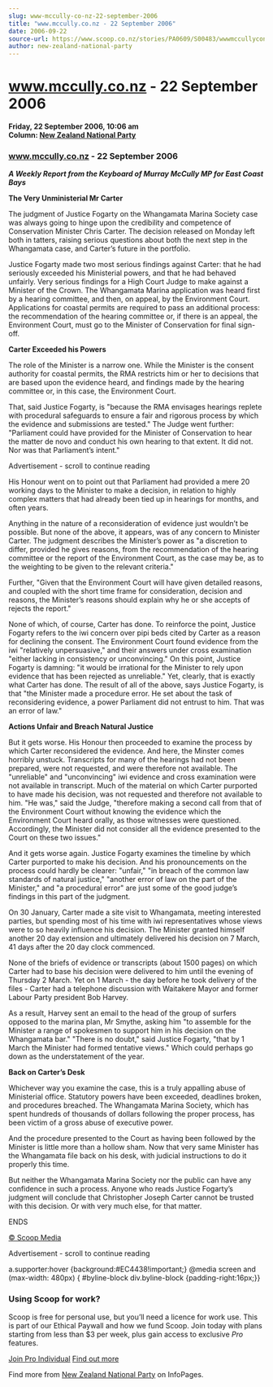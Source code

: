 ```yaml
---
slug: www-mccully-co-nz-22-september-2006
title: "www.mccully.co.nz - 22 September 2006"
date: 2006-09-22
source-url: https://www.scoop.co.nz/stories/PA0609/S00483/wwwmccullyconz-22-september-2006.htm
author: new-zealand-national-party
---
```

www.mccully.co.nz - 22 September 2006
=====================================

**Friday, 22 September 2006, 10:06 am**  
**Column: [New Zealand National Party](https://info.scoop.co.nz/New_Zealand_National_Party)**

### www.mccully.co.nz - 22 September 2006

**_A Weekly Report from the Keyboard of Murray McCully MP for East Coast Bays_**

**The Very Unministerial Mr Carter**

The judgment of Justice Fogarty on the Whangamata Marina Society case was always going to hinge upon the credibility and competence of Conservation Minister Chris Carter. The decision released on Monday left both in tatters, raising serious questions about both the next step in the Whangamata case, and Carter’s future in the portfolio.

Justice Fogarty made two most serious findings against Carter: that he had seriously exceeded his Ministerial powers, and that he had behaved unfairly. Very serious findings for a High Court Judge to make against a Minister of the Crown. The Whangamata Marina application was heard first by a hearing committee, and then, on appeal, by the Environment Court. Applications for coastal permits are required to pass an additional process: the recommendation of the hearing committee or, if there is an appeal, the Environment Court, must go to the Minister of Conservation for final sign-off.

**Carter Exceeded his Powers**

The role of the Minister is a narrow one. While the Minister is the consent authority for coastal permits, the RMA restricts him or her to decisions that are based upon the evidence heard, and findings made by the hearing committee or, in this case, the Environment Court.

That, said Justice Fogarty, is \"because the RMA envisages hearings replete with procedural safeguards to ensure a fair and rigorous process by which the evidence and submissions are tested." The Judge went further: "Parliament could have provided for the Minister of Conservation to hear the matter de novo and conduct his own hearing to that extent. It did not. Nor was that Parliament’s intent."

Advertisement - scroll to continue reading





His Honour went on to point out that Parliament had provided a mere 20 working days to the Minister to make a decision, in relation to highly complex matters that had already been tied up in hearings for months, and often years.

Anything in the nature of a reconsideration of evidence just wouldn’t be possible. But none of the above, it appears, was of any concern to Minister Carter. The judgment describes the Minister’s power as "a discretion to differ, provided he gives reasons, from the recommendation of the hearing committee or the report of the Environment Court, as the case may be, as to the weighting to be given to the relevant criteria."

Further, "Given that the Environment Court will have given detailed reasons, and coupled with the short time frame for consideration, decision and reasons, the Minister’s reasons should explain why he or she accepts of rejects the report."

None of which, of course, Carter has done. To reinforce the point, Justice Fogarty refers to the iwi concern over pipi beds cited by Carter as a reason for declining the consent. The Environment Court found evidence from the iwi "relatively unpersuasive," and their answers under cross examination "either lacking in consistency or unconvincing." On this point, Justice Fogarty is damning: "it would be irrational for the Minister to rely upon evidence that has been rejected as unreliable." Yet, clearly, that is exactly what Carter has done. The result of all of the above, says Justice Fogarty, is that "the Minister made a procedure error. He set about the task of reconsidering evidence, a power Parliament did not entrust to him. That was an error of law."

**Actions Unfair and Breach Natural Justice**

But it gets worse. His Honour then proceeded to examine the process by which Carter reconsidered the evidence. And here, the Minster comes horribly unstuck. Transcripts for many of the hearings had not been prepared, were not requested, and were therefore not available. The "unreliable" and "unconvincing" iwi evidence and cross examination were not available in transcript. Much of the material on which Carter purported to have made his decision, was not requested and therefore not available to him. "He was," said the Judge, "therefore making a second call from that of the Environment Court without knowing the evidence which the Environment Court heard orally, as those witnesses were questioned. Accordingly, the Minister did not consider all the evidence presented to the Court on these two issues."

And it gets worse again. Justice Fogarty examines the timeline by which Carter purported to make his decision. And his pronouncements on the process could hardly be clearer: "unfair," "in breach of the common law standards of natural justice," "another error of law on the part of the Minister," and "a procedural error" are just some of the good judge’s findings in this part of the judgment.

On 30 January, Carter made a site visit to Whangamata, meeting interested parties, but spending most of his time with iwi representatives whose views were to so heavily influence his decision. The Minister granted himself another 20 day extension and ultimately delivered his decision on 7 March, 41 days after the 20 day clock commenced.

None of the briefs of evidence or transcripts (about 1500 pages) on which Carter had to base his decision were delivered to him until the evening of Thursday 2 March. Yet on 1 March - the day before he took delivery of the files - Carter had a telephone discussion with Waitakere Mayor and former Labour Party president Bob Harvey.

As a result, Harvey sent an email to the head of the group of surfers opposed to the marina plan, Mr Smythe, asking him "to assemble for the Minister a range of spokesmen to support him in his decision on the Whangamata bar." "There is no doubt," said Justice Fogarty, "that by 1 March the Minister had formed tentative views." Which could perhaps go down as the understatement of the year.

**Back on Carter’s Desk**

Whichever way you examine the case, this is a truly appalling abuse of Ministerial office. Statutory powers have been exceeded, deadlines broken, and procedures breached. The Whangamata Marina Society, which has spent hundreds of thousands of dollars following the proper process, has been victim of a gross abuse of executive power.

And the procedure presented to the Court as having been followed by the Minister is little more than a hollow sham. Now that very same Minister has the Whangamata file back on his desk, with judicial instructions to do it properly this time.

But neither the Whangamata Marina Society nor the public can have any confidence in such a process. Anyone who reads Justice Fogarty’s judgment will conclude that Christopher Joseph Carter cannot be trusted with this decision. Or with very much else, for that matter.

ENDS

[© Scoop Media](http://www.scoop.co.nz/about/terms.html)  

Advertisement - scroll to continue reading



a.supporter:hover {background:#EC4438!important;} @media screen and (max-width: 480px) { #byline-block div.byline-block {padding-right:16px;}}

### Using Scoop for work?

Scoop is free for personal use, but you’ll need a licence for work use. This is part of our Ethical Paywall and how we fund Scoop. Join today with plans starting from less than $3 per week, plus gain access to exclusive _Pro_ features.  
  
[Join Pro Individual](https://pro.scoop.co.nz/Individual/?from=ProIn24) [Find out more](https://pro.scoop.co.nz/using-scoop-for-work/?from=ProIn24)

Find more from [New Zealand National Party](https://info.scoop.co.nz/New_Zealand_National_Party) on InfoPages.